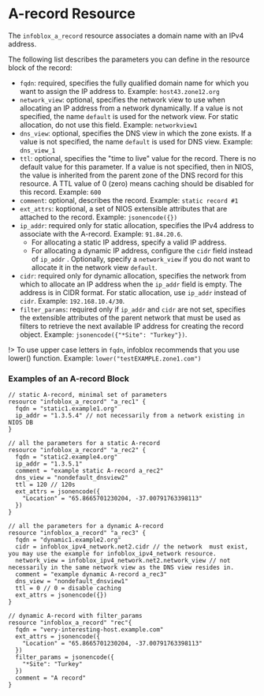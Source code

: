 # A-record Resource

The `infoblox_a_record` resource associates a domain name with an IPv4 address.

The following list describes the parameters you can define in the resource block of the record:

* `fqdn`: required, specifies the fully qualified domain name for which you want to assign the IP address to. Example: `host43.zone12.org`
* `network_view`: optional, specifies the network view to use when allocating an IP address from a network dynamically. If a value is not specified, the name `default` is used for the network view. For static allocation, do not use this field. Example: `networkview1`
* `dns_view`: optional, specifies the DNS view in which the zone exists. If a value is not specified, the name `default` is used for DNS view. Example: `dns_view_1`
* `ttl`: optional, specifies the "time to live" value for the record. There is no default value for this parameter. If a value is not specified, then in NIOS, the value is inherited from the parent zone of the DNS record for this resource. A TTL value of 0 (zero) means caching should be disabled for this record. Example: `600`
* `comment`: optional, describes the record. Example: `static record #1`
* `ext_attrs`: koptional, a set of NIOS extensible attributes that are attached to the record. Example: `jsonencode({})`
* `ip_addr`: required only for static allocation, specifies the IPv4 address to associate with the A-record. Example: `91.84.20.6`.
    * For allocating a static IP address, specify a valid IP address.
    * For allocating a dynamic IP address, configure the `cidr` field instead of `ip_addr` . Optionally, specify a `network_view` if you do not want to allocate it in the network view `default`.
* `cidr`: required only for dynamic allocation, specifies the network from which to allocate an IP address when the `ip_addr` field is empty. The address is in CIDR format. For static allocation, use `ip_addr` instead of `cidr`. Example: `192.168.10.4/30`.
* `filter_params`: required only if `ip_addr` and `cidr` are not set, specifies the extensible attributes of the parent network that must be used as filters to retrieve the next available IP address for creating the record object. Example: `jsonencode({"*Site": "Turkey"})`.

!> To use upper case letters in `fqdn`, infoblox recommends that you use lower() function. Example: `lower("testEXAMPLE.zone1.com")`

### Examples of an A-record Block

```hcl
// static A-record, minimal set of parameters
resource "infoblox_a_record" "a_rec1" {
  fqdn = "static1.example1.org"
  ip_addr = "1.3.5.4" // not necessarily from a network existing in NIOS DB
}

// all the parameters for a static A-record
resource "infoblox_a_record" "a_rec2" {
  fqdn = "static2.example4.org"
  ip_addr = "1.3.5.1"
  comment = "example static A-record a_rec2"
  dns_view = "nondefault_dnsview2"
  ttl = 120 // 120s
  ext_attrs = jsonencode({
    "Location" = "65.8665701230204, -37.00791763398113"
  })
}

// all the parameters for a dynamic A-record
resource "infoblox_a_record" "a_rec3" {
  fqdn = "dynamic1.example2.org"
  cidr = infoblox_ipv4_network.net2.cidr // the network  must exist, you may use the example for infoblox_ipv4_network resource.
  network_view = infoblox_ipv4_network.net2.network_view // not necessarily in the same network view as the DNS view resides in.
  comment = "example dynamic A-record a_rec3"
  dns_view = "nondefault_dnsview1"
  ttl = 0 // 0 = disable caching
  ext_attrs = jsonencode({})
}

// dynamic A-record with filter_params
resource "infoblox_a_record" "rec"{
  fqdn = "very-interesting-host.example.com"
  ext_attrs = jsonencode({
    "Location" = "65.8665701230204, -37.00791763398113"
  })
  filter_params = jsonencode({
    "*Site": "Turkey"
  })
  comment = "A record"
}
```